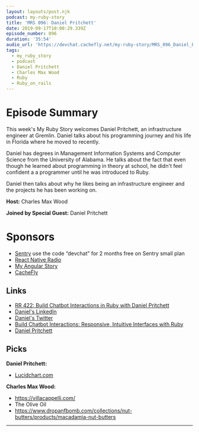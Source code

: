 ```yaml
---
layout: layouts/post.njk
podcast: my-ruby-story
title: 'MRS 096: Daniel Pritchett'
date: 2019-09-17T10:00:29.339Z
episode_number: 096
duration: '35:54'
audio_url: 'https://devchat.cachefly.net/my-ruby-story/MRS_096_Daniel_Pritchett.mp3'
tags:
  - my_ruby_story
  - podcast
  - Daniel Pritchett
  - Charles Max Wood
  - Ruby
  - Ruby_on_rails
---
```

# Episode Summary

This week's My Ruby Story welcomes Daniel Pritchett, an infrastructure engineer at Gremlin. Daniel talks about his programming journey and his life in Florida where he moved to recently. 

Daniel has degrees in Management Information Systems and Computer Science from the University of Alabama. He talks about the fact that even though he learned about programming in theory at school, he didn't feel confident a a programmer until he was introduced to Ruby.  

Daniel then talks about why he likes being an infrastructure engineer and the projects he has been working on. 

**Host:** Charles Max Wood

**Joined by Special Guest:** Daniel Pritchett

# Sponsors

* [Sentry](https://sentry.io/) use the code “devchat” for 2 months free on Sentry small plan
* [React Native Radio](https://devchat.tv/react-native-radio/)
* [My Angular Story](https://devchat.tv/my-angular-story/)
* [CacheFly](https://www.cachefly.com/)

## Links

* [RR 422: Build Chatbot Interactions in Ruby with Daniel Pritchett](https://devchat.tv/ruby-rogues/rr-422-build-chatbot-interactions-in-ruby-with-daniel-pritchett/)
* [Daniel's LinkedIn](https://www.linkedin.com/in/danielpritchett/)
* [Daniel's Twitter](https://twitter.com/DPritchett)
* [Build Chatbot Interactions: Responsive, Intuitive Interfaces with Ruby](https://www.amazon.com/Build-Chatbot-Interactions-Responsive-Interfaces/dp/1680506323)
* [Daniel Pritchett](https://dpritchett.net)


## Picks

**Daniel Pritchett:**

* [Lucidchart.com](www.lucidchart.com/‎)

**Charles Max Wood:**

* <https://villacappelli.com/>
* The Olive Oil
* <https://www.dropanfbomb.com/collections/nut-butters/products/macadamia-nut-butters>

****
